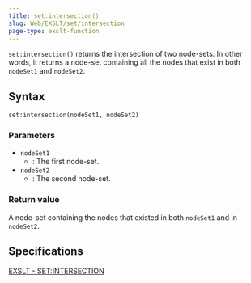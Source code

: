 ```yaml
---
title: set:intersection()
slug: Web/EXSLT/set/intersection
page-type: exslt-function
---
```




`set:intersection()` returns the intersection of two node-sets. In other words, it returns a node-set containing all the nodes that exist in both `nodeSet1` and `nodeSet2`.

## Syntax

```plain
set:intersection(nodeSet1, nodeSet2)
```

### Parameters

- `nodeSet1`
  - : The first node-set.
- `nodeSet2`
  - : The second node-set.

### Return value

A node-set containing the nodes that existed in both `nodeSet1` and in `nodeSet2`.

## Specifications

[EXSLT - SET:INTERSECTION](https://exslt.github.io/set/functions/intersection/index.html)
